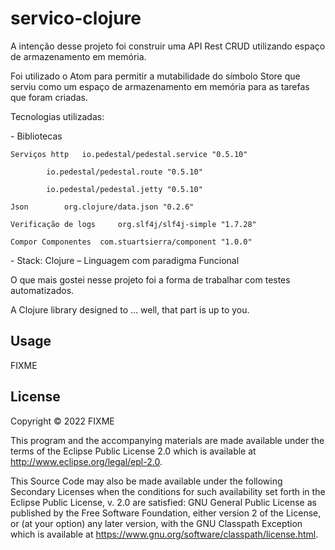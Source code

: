 # servico-clojure
A intenção desse projeto foi construir uma API Rest CRUD utilizando espaço de armazenamento em memória.

Foi utilizado o Atom para permitir a mutabilidade do símbolo Store que serviu como um espaço de armazenamento em memória para as tarefas que foram criadas.

Tecnologias utilizadas: <br>
<p>
- Bibliotecas
	
	Serviços http	io.pedestal/pedestal.service "0.5.10"
	
 			io.pedestal/pedestal.route "0.5.10"
	
			io.pedestal/pedestal.jetty "0.5.10"

	Json		org.clojure/data.json "0.2.6"

	Verificação de logs		org.slf4j/slf4j-simple "1.7.28"

	Compor Componentes 	com.stuartsierra/component "1.0.0"
 </p>
 <p>
- Stack: Clojure – Linguagem com paradigma Funcional
</p>

O que mais gostei nesse projeto foi a forma de trabalhar com testes automatizados.



A Clojure library designed to ... well, that part is up to you.

## Usage

FIXME

## License

Copyright © 2022 FIXME

This program and the accompanying materials are made available under the
terms of the Eclipse Public License 2.0 which is available at
http://www.eclipse.org/legal/epl-2.0.

This Source Code may also be made available under the following Secondary
Licenses when the conditions for such availability set forth in the Eclipse
Public License, v. 2.0 are satisfied: GNU General Public License as published by
the Free Software Foundation, either version 2 of the License, or (at your
option) any later version, with the GNU Classpath Exception which is available
at https://www.gnu.org/software/classpath/license.html.
